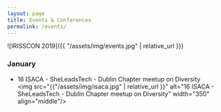 ```yaml
---
layout: page
title: Events & Conferences
permalink: /events/
---
```


![IRISSCON 2019]({{ "/assets/img/events.jpg" | relative_url }})

### January 
- 16 ISACA - SheLeadsTech - Dublin Chapter meetup on Diversity <br />
<img src="{{"/assets/img/isaca.jpg" | relative_url }}" alt="16 ISACA - SheLeadsTech - Dublin Chapter meetup on Diversity" width="350" align="middle"/>
